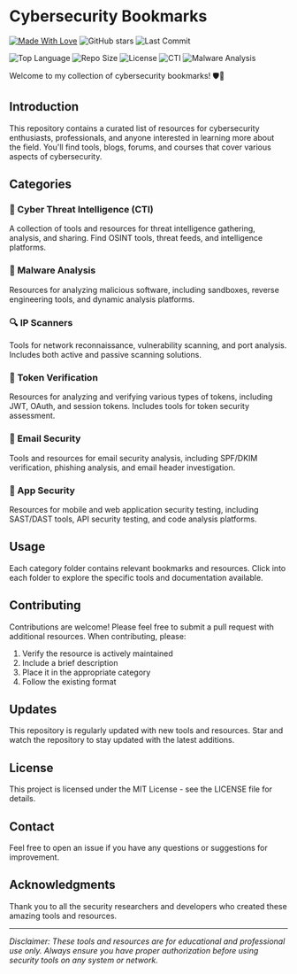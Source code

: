 # Cybersecurity Bookmarks

[![Made With Love](https://img.shields.io/badge/Made%20with%20%E2%9D%A4%EF%B8%8F-by%20Jonathan-red)](https://github.com/MrGuato/Cyber-Bookmarks)
![GitHub stars](https://img.shields.io/github/stars/MrGuato/Cyber-Bookmarks?style=social)
![Last Commit](https://img.shields.io/github/last-commit/MrGuato/Cyber-Bookmarks)

![Top Language](https://img.shields.io/github/languages/top/MrGuato/Cyber-Bookmarks)
![Repo Size](https://img.shields.io/github/repo-size/MrGuato/Cyber-Bookmarks)
![License](https://img.shields.io/github/license/MrGuato/Cyber-Bookmarks)
![CTI](https://img.shields.io/badge/CTI-5-yellow)
![Malware Analysis](https://img.shields.io/badge/Malware_Analysis-6-purple)

Welcome to my collection of cybersecurity bookmarks! 🛡️🔐

## Introduction
This repository contains a curated list of resources for cybersecurity enthusiasts, professionals, and anyone interested in learning more about the field. You'll find tools, blogs, forums, and courses that cover various aspects of cybersecurity.

## Categories

### 🎯 Cyber Threat Intelligence (CTI)
A collection of tools and resources for threat intelligence gathering, analysis, and sharing. Find OSINT tools, threat feeds, and intelligence platforms.

### 🔬 Malware Analysis
Resources for analyzing malicious software, including sandboxes, reverse engineering tools, and dynamic analysis platforms.

### 🔍 IP Scanners
Tools for network reconnaissance, vulnerability scanning, and port analysis. Includes both active and passive scanning solutions.

### 🔐 Token Verification
Resources for analyzing and verifying various types of tokens, including JWT, OAuth, and session tokens. Includes tools for token security assessment.

### 📧 Email Security
Tools and resources for email security analysis, including SPF/DKIM verification, phishing analysis, and email header investigation.

### 📱 App Security
Resources for mobile and web application security testing, including SAST/DAST tools, API security testing, and code analysis platforms.

## Usage
Each category folder contains relevant bookmarks and resources. Click into each folder to explore the specific tools and documentation available.

## Contributing
Contributions are welcome! Please feel free to submit a pull request with additional resources. When contributing, please:
1. Verify the resource is actively maintained
2. Include a brief description
3. Place it in the appropriate category
4. Follow the existing format

## Updates
This repository is regularly updated with new tools and resources. Star and watch the repository to stay updated with the latest additions.

## License
This project is licensed under the MIT License - see the LICENSE file for details.

## Contact
Feel free to open an issue if you have any questions or suggestions for improvement.

## Acknowledgments
Thank you to all the security researchers and developers who created these amazing tools and resources.

---
*Disclaimer: These tools and resources are for educational and professional use only. Always ensure you have proper authorization before using security tools on any system or network.*
